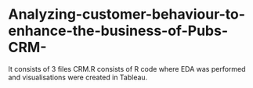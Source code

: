 # Analyzing-customer-behaviour-to-enhance-the-business-of-Pubs-CRM-

It consists of 3 files CRM.R consists of R code where EDA was performed and visualisations were created in Tableau.
